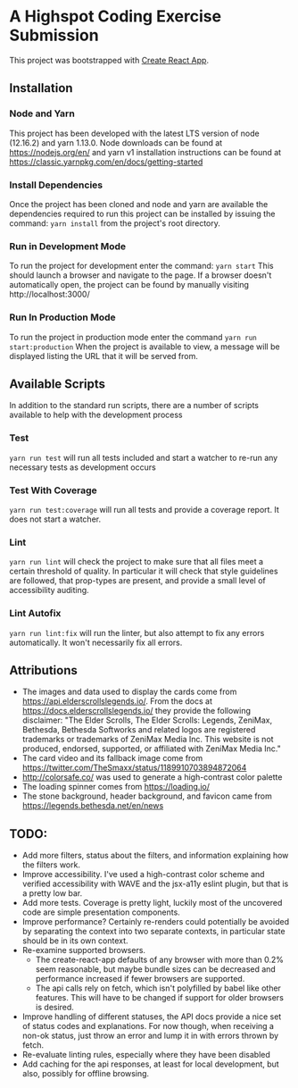 # A Highspot Coding Exercise Submission
This project was bootstrapped with [Create React App](https://github.com/facebook/create-react-app).

## Installation
### Node and Yarn
This project has been developed with the latest LTS version of node (12.16.2) and yarn 1.13.0.  Node downloads can be found at https://nodejs.org/en/ and yarn v1 installation instructions can be found at https://classic.yarnpkg.com/en/docs/getting-started 

### Install Dependencies
Once the project has been cloned and node and yarn are available the dependencies required to run this project can be installed by issuing the command: ```yarn install``` from the project's root directory.

### Run in Development Mode
To run the project for development enter the command: ```yarn start```  This should launch a browser and navigate to the page.  If a browser doesn't automatically open, the project can be found by manually visiting http://localhost:3000/

### Run In Production Mode
To run the project in production mode enter the command ```yarn run start:production``` When the project is available to view, a message will be displayed listing the URL that it will be served from.
 
## Available Scripts
In addition to the standard run scripts, there are a number of scripts available to help with the development process

### Test
```yarn run test``` will run all tests included and start a watcher to re-run any necessary tests as development occurs

### Test With Coverage
```yarn run test:coverage``` will run all tests and provide a coverage report.  It does not start a watcher.

### Lint
```yarn run lint``` will check the project to make sure that all files meet a certain threshold of quality.  In particular it will check that style guidelines are followed, that prop-types are present, and provide a small level of accessibility auditing.

### Lint Autofix
```yarn run lint:fix``` will run the linter, but also attempt to fix any errors automatically.  It won't necessarily fix all errors.

## Attributions
- The images and data used to display the cards come from https://api.elderscrollslegends.io/.  From the docs at https://docs.elderscrollslegends.io/ they provide the following disclaimer: "The Elder Scrolls, The Elder Scrolls: Legends, ZeniMax, Bethesda, Bethesda Softworks and related logos are registered trademarks or trademarks of ZeniMax Media Inc. This website is not produced, endorsed, supported, or affiliated with ZeniMax Media Inc."
- The card video and its fallback image come from https://twitter.com/TheSmaxx/status/1189910703894872064
- http://colorsafe.co/ was used to generate a high-contrast color palette
- The loading spinner comes from https://loading.io/
- The stone background, header background, and favicon came from https://legends.bethesda.net/en/news

## TODO:
- Add more filters, status about the filters, and information explaining how the filters work.
- Improve accessibility.  I've used a high-contrast color scheme and verified accessibility with WAVE and the jsx-a11y eslint plugin, but that is a pretty low bar.
- Add more tests.  Coverage is pretty light, luckily most of the uncovered code are simple presentation components.
- Improve performance?  Certainly re-renders could potentially be avoided by separating the context into two separate contexts, in particular state should be in its own context.
- Re-examine supported browsers.
  - The create-react-app defaults of any browser with more than 0.2% seem reasonable, but maybe bundle sizes can be decreased and performance increased if fewer browsers are supported.
  - The api calls rely on fetch, which isn't polyfilled by babel like other features.  This will have to be changed if support for older browsers is desired.
- Improve handling of different statuses, the API docs provide a nice set of status codes and explanations.  For now though, when receiving a non-ok status, just throw an error and lump it in with errors thrown by fetch.
- Re-evaluate linting rules, especially where they have been disabled
- Add caching for the api responses, at least for local development, but also, possibly for offline browsing.